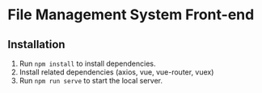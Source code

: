 # File Management System Front-end

## Installation

1. Run `npm install` to install dependencies.
2. Install related dependencies (axios, vue, vue-router, vuex)
3. Run `npm run serve` to start the local server.
